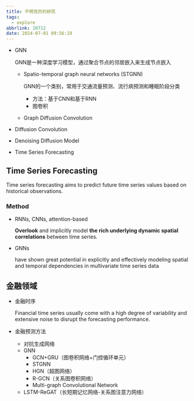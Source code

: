 ```yaml
---
title: 不明觉厉的研究
tags:
  - explore
abbrlink: 20712
date: 2024-07-01 09:56:19
---
```


* GNN

    GNN是一种深度学习模型，通过聚合节点的邻居嵌入来生成节点嵌入

    * Spatio-temporal graph neural networks (STGNN)

        GNN的一个类别，常用于交通流量预测、流行病预测和睡眠阶段分类

        * 方法：基于CNN和基于RNN
        * 图卷积

    * Graph Diffusion Convolution

* Diffusion Convolution

* Denoising Diffusion Model

* Time Series Forecasting

## Time Series Forecasting

Time series forecasting aims to predict future time series values based on historical observations.

### Method

* RNNs, CNNs, attention-based

    **Overlook** and implicitly model **the rich underlying dynamic spatial correlations** between time series.

* GNNs

    have shown great potential in explicitly and effectively modeling spatial and temporal dependencies in multivariate time series data

## 金融领域

* 金融时序

    Financial time series usually come with a high degree of variability and extensive noise to disrupt the forecasting performance.

* 金融预测方法

    * 对抗生成网络
    * GNN
        * GCN+GRU（图卷积网络+门控循环单元）
        * STGNN
        * HGN（超图网络）
        * R-GCN（关系图卷积网络）
        * Multi-graph Convolutional Network
    * LSTM-ReGAT（长短期记忆网络-关系图注意力网络）

